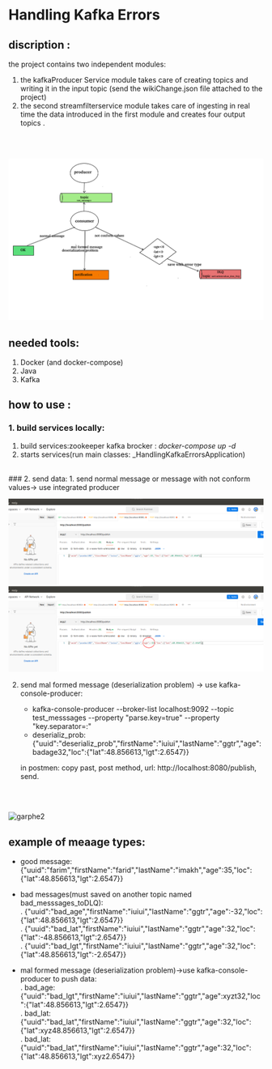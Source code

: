 # Handling Kafka Errors

## discription :
the project contains two independent modules:
1. the kafkaProducer Service module takes care of creating topics and writing it in the input topic (send the wikiChange.json file attached to the project)
2. the second streamfilterservice module takes care of ingesting in real time the data introduced in the first module and creates four output topics .
<br>
<br>

![garphe1](images/gr1.png)
## needed tools:
1. Docker (and docker-compose)
2. Java
3. Kafka
## how to use :
### 1. build services locally:
1. build services:zookeeper kafka brocker : _docker-compose up -d_
3. starts services(run main classes: _HandlingKafkaErrorsApplication)
<br>
### 2. send data:
1. send normal message or message with not conform values-> use integrated producer <br>
  
![normal_message](images/normalmessage.png)
![not_conform_value](images/not_conform_value.png)

2. send mal formed message (deserialization problem) -> use kafka-console-producer:
   -  kafka-console-producer --broker-list localhost:9092 --topic test_messsages --property "parse.key=true" --property "key.separator=:"
   -  deserializ_prob:{"uuid":"deserializ_prob","firstName":"iuiui","lastName":"ggtr","age":badage32,"loc":{"lat":48.856613,"lgt":2.6547}}


   in postmen: copy past, post method, url: http://localhost:8080/publish, send.
<br>
<br>

![garphe2](images/gr2.png)

## example of meaage types:

* good message:<br>
{"uuid":"farim","firstName":"farid","lastName":"imakh","age":35,"loc":{"lat":48.856613,"lgt":2.6547}}

* bad messages(must saved on another topic named bad_messsages_toDLQ):<br>
.  {"uuid":"bad_age","firstName":"iuiui","lastName":"ggtr","age":-32,"loc":{"lat":48.856613,"lgt":2.6547}}<br>
.  {"uuid":"bad_lat","firstName":"iuiui","lastName":"ggtr","age":32,"loc":{"lat":-48.856613,"lgt":2.6547}}<br>
.  {"uuid":"bad_lgt","firstName":"iuiui","lastName":"ggtr","age":32,"loc":{"lat":48.856613,"lgt":-2.6547}}<br>

* mal formed message (deserialization problem)->use kafka-console-producer to push data:<br>
. bad_age:{"uuid":"bad_lgt","firstName":"iuiui","lastName":"ggtr","age":xyzt32,"loc":{"lat":48.856613,"lgt":2.6547}}<br>
. bad_lat:{"uuid":"bad_lat","firstName":"iuiui","lastName":"ggtr","age":32,"loc":{"lat":xyz48.856613,"lgt":2.6547}}<br>
. bad_lat:{"uuid":"bad_lat","firstName":"iuiui","lastName":"ggtr","age":32,"loc":{"lat":48.856613,"lgt":xyz2.6547}}<br>
